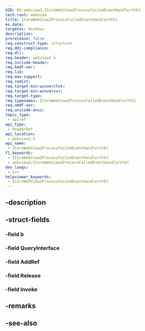 ```yaml
---
UID: NS:webview2.ICoreWebView2ProcessFailedEventHandlerVtbl
tech.root: webview
title: ICoreWebView2ProcessFailedEventHandlerVtbl
ms.date: 
targetos: Windows
description: 
prerelease: false
req.construct-type: structure
req.ddi-compliance: 
req.dll: 
req.header: webview2.h
req.include-header: 
req.kmdf-ver: 
req.lib: 
req.max-support: 
req.redist: 
req.target-min-winverclnt: 
req.target-min-winversvr: 
req.target-type: 
req.typenames: ICoreWebView2ProcessFailedEventHandlerVtbl
req.umdf-ver: 
req.unicode-ansi: 
topic_type:
 - apiref
api_type:
 - HeaderDef
api_location:
 - webview2.h
api_name:
 - ICoreWebView2ProcessFailedEventHandlerVtbl
f1_keywords:
 - ICoreWebView2ProcessFailedEventHandlerVtbl
 - webview2/ICoreWebView2ProcessFailedEventHandlerVtbl
dev_langs:
 - c++
helpviewer_keywords:
 - ICoreWebView2ProcessFailedEventHandlerVtbl
---
```


## -description

## -struct-fields

### -field b

### -field QueryInterface

### -field AddRef

### -field Release

### -field Invoke

## -remarks

## -see-also

